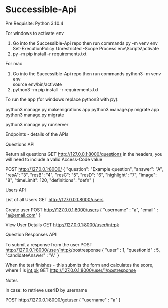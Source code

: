 # Successible-Api

Pre Requisite:
Python 3.10.4

For windows to activate env
1. Go into the Successible-Api repo then run commands
py -m venv env
Set-ExecutionPolicy Unrestricted -Scope Process
env\Scripts\activate
2. py -m pip install -r requirements.txt 

For mac
1. Go into the Successible-Api repo then run commands
python3 -m venv env  
source env/bin/activate
2. python3 -m pip install -r requirements.txt 

To run the app (for windows replace python3 with py):

python3 manage.py makemigrations app
python3 manage.py migrate app
python3 manage.py migrate   

python3 manage.py runserver 


Endpoints - details of the APIs

Questions API

Return all questions
GET http://127.0.0.1:8000/questions
in the headers, you will need to include a valid Access-Code value

POST http://127.0.0.1:8000/
{
    "question": "Example question",
    "answer": "A",
    "resA": "3",
    "resB": "4",
    "resC": "5",
    "resD": "6",
    "highlight": "7",
    "image": "8",
    "timeLimit": 120,
    "definitions": "defn"
}

Users API

List of all Users
GET http://127.0.0.1:8000/users

Create user
POST http://127.0.0.1:8000/users
{
    "username" : "a",
    "email" : "a@email.com"
}

View User Details
GET http://127.0.0.1:8000/user/<int:pk>

Question Responses API

To submit a response from the user
POST http://127.0.0.1:8000/user/<int:pk>/postresponse
{
    "user" : 1,
    "questionId" : 5,
    "candidateAnswer" : "A"
}

When the test finishes - this submits the form and calculates the score, where 1 is <int:pk>
GET http://127.0.0.1:8000/user/1/postresponse

Notes

In case:
to retrieve userID by username

POST http://127.0.0.1:8000/getuser
{
    "username" : "a"
}